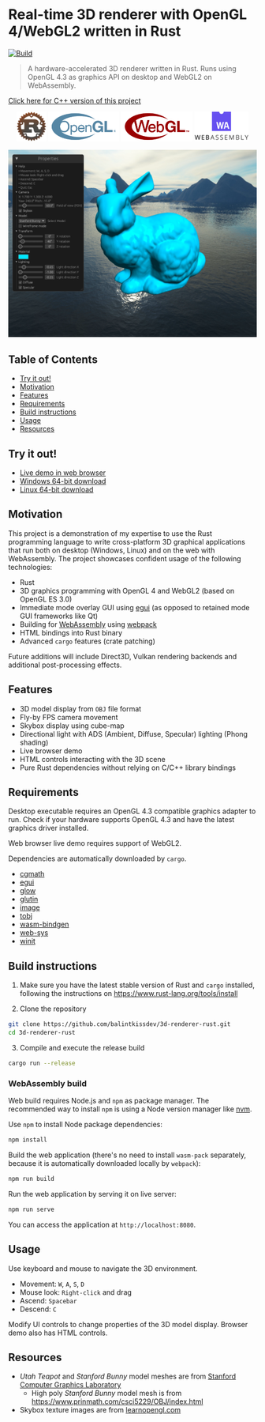 # Real-time 3D renderer with OpenGL 4/WebGL2 written in Rust

[![Build](https://github.com/balintkissdev/3d-renderer-rust/actions/workflows/ci.yml/badge.svg)](https://github.com/balintkissdev/3d-renderer-rust/actions/workflows/ci.yml)

> A hardware-accelerated 3D renderer written in Rust. Runs using OpenGL 4.3 as
graphics API on desktop and WebGL2 on WebAssembly.

[Click here for C++ version of this project](https://github.com/balintkissdev/3d-renderer-cpp)

<p align="center">
  <img src="doc/img/rust-logo-128x128.png" height="60"/>
  <img src="doc/img/OpenGL_RGB_June16.svg" height="60"/>
  <img src="doc/img/WebGL_RGB_June16.svg" height="60"/>
  <img src="doc/img/web-assembly-logo.png" height="60"/>
</p>

![Demo](doc/img/demo.png)

## Table of Contents

- [Try it out!](#try-it-out)
- [Motivation](#motivation)
- [Features](#features)
- [Requirements](#requirements)
- [Build instructions](#build-instructions)
- [Usage](#usage)
- [Resources](#resources)

## Try it out!

- [Live demo in web browser](https://www.balintkissdev.com/3d-renderer-rust)
- [Windows 64-bit download](https://github.com/balintkissdev/3d-renderer-rust/releases/download/0.3.1/3d-renderer-rust-0.3.1-win64.zip)
- [Linux 64-bit download](https://github.com/balintkissdev/3d-renderer-rust/releases/download/0.3.1/3d-renderer-rust-0.3.1-linux-x86_64.tar.gz)

## Motivation

This project is a demonstration of my expertise to use the Rust programming
language to write cross-platform 3D graphical applications that run both on
desktop (Windows, Linux) and on the web with WebAssembly. The project showcases
confident usage of the following technologies:

- Rust
- 3D graphics programming with OpenGL 4 and WebGL2 (based on OpenGL ES 3.0)
- Immediate mode overlay GUI using [egui](https://crates.io/crates/egui) (as opposed to retained mode GUI frameworks like Qt)
- Building for [WebAssembly](https://webassembly.org/) using [webpack](https://webpack.js.org/)
- HTML bindings into Rust binary
- Advanced `cargo` features (crate patching)

Future additions will include Direct3D, Vulkan rendering backends and additional post-processing effects.

## Features

- 3D model display from `OBJ` file format
- Fly-by FPS camera movement
- Skybox display using cube-map
- Directional light with ADS (Ambient, Diffuse, Specular) lighting (Phong shading)
- Live browser demo
- HTML controls interacting with the 3D scene
- Pure Rust dependencies without relying on C/C++ library bindings

## Requirements

Desktop executable requires an OpenGL 4.3 compatible graphics adapter to run.
Check if your hardware supports OpenGL 4.3 and have the latest graphics driver
installed.

Web browser live demo requires support of WebGL2.

Dependencies are automatically downloaded by `cargo`.

- [cgmath](https://crates.io/crates/cgmath)
- [egui](https://crates.io/crates/egui)
- [glow](https://crates.io/crates/glow)
- [glutin](https://crates.io/crates/glutin)
- [image](https://crates.io/crates/image)
- [tobj](https://crates.io/crates/tobj)
- [wasm-bindgen](https://crates.io/crates/wasm-bindgen)
- [web-sys](https://crates.io/crates/web-sys)
- [winit](https://crates.io/crates/winit)

## Build instructions

1. Make sure you have the latest stable version of Rust and `cargo` installed, following the instructions on
https://www.rust-lang.org/tools/install

2. Clone the repository

  ```sh
  git clone https://github.com/balintkissdev/3d-renderer-rust.git
  cd 3d-renderer-rust
  ```

3. Compile and execute the release build

  ```sh
  cargo run --release
  ```

### WebAssembly build

Web build requires Node.js and `npm` as package manager. The recommended way to install `npm` is using a Node version manager like [nvm](https://github.com/nvm-sh/nvm).

Use `npm` to install Node package dependencies:

```sh
npm install
```

Build the web application (there's no need to install `wasm-pack` separately, because it is automatically downloaded locally by `webpack`):

```sh
npm run build
```

Run the web application by serving it on live server:

```sh
npm run serve
```

You can access the application at `http://localhost:8080`.

## Usage

Use keyboard and mouse to navigate the 3D environment.

- Movement: `W`, `A`, `S`, `D`
- Mouse look: `Right-click` and drag
- Ascend: `Spacebar`
- Descend: `C`

Modify UI controls to change properties of the 3D model display. Browser demo also has HTML controls.

## Resources

- *Utah Teapot* and *Stanford Bunny* model meshes are from [Stanford Computer Graphics Laboratory](https://graphics.stanford.edu/)
    - High poly *Stanford Bunny* model mesh is from https://www.prinmath.com/csci5229/OBJ/index.html
- Skybox texture images are from [learnopengl.com](https://learnopengl.com/Advanced-OpenGL/Cubemaps)

